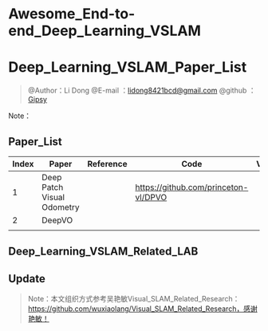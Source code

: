 # Awesome_End-to-end_Deep_Learning_VSLAM

# Deep_Learning_VSLAM_Paper_List

> @Author：Li Dong
> @E-mail ：[lidong8421bcd@gmail.com](lidong8421bcd@gmail.com)
> @github ：[Gipsy](https://github.com/GRF-Sunomikp31)

Note：

## Paper_List

| Index | Paper                      | Reference | Code                                 | Video |      |
| ----- | -------------------------- | --------- | ------------------------------------ | ----- | ---- |
| 1     | Deep Patch Visual Odometry |           | https://github.com/princeton-vl/DPVO |       |      |
| 2     | DeepVO                     |           |                                      |       |      |
|       |                            |           |                                      |       |      |

## Deep_Learning_VSLAM_Related_LAB



## Update

> Note：本文组织方式参考吴艳敏Visual_SLAM_Related_Research：https://github.com/wuxiaolang/Visual_SLAM_Related_Research，感谢艳敏！